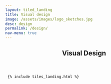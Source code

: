 ```yaml
---
layout: tiled_landing
title: Visual design
image: /assets/images/logo_sketches.jpg
desc: design
permalink: /design/
nav-menu: true
---
```


<!-- Main -->
<div id="main" class="alt">

<!-- One -->
<section id="one">
	<div class="inner">
		<header class="major">
			<h1>Visual Design</h1>
		</header>
	</div>

     {% include tiles_landing.html %}
</section>

